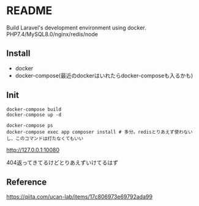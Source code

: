 # README

Build Laravel's development environment using docker.
PHP7.4/MySQL8.0/nginx/redis/node

## Install

- docker
- docker-compose(最近のdockerはいれたらdocker-composeも入るかも)

## Init

```
docker-compose build
docker-compose up -d

docker-compose ps
docker-compose exec app composer install # 多分。redisとりあえず使わないし、このコマンドは打たなくてもいい
```

http://127.0.0.1:10080

404返ってきてるけどとりあえずいけてるはず

## Reference

https://qiita.com/ucan-lab/items/17c806973e69792ada99
